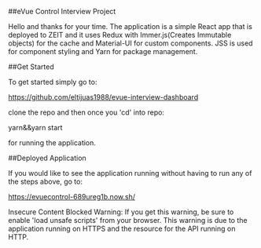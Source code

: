 ##eVue Control Interview Project

Hello and thanks for your time. The application is a simple React app that is deployed to ZEIT and it uses Redux with Immer.js(Creates Immutable objects) for the cache and Material-UI for custom components. JSS is used for component styling and Yarn for package management.

##Get Started

To get started simply go to:

https://github.com/eltijuas1988/evue-interview-dashboard

clone the repo and then once you 'cd' into repo:

yarn&&yarn start

for running the application.

##Deployed Application

If you would like to see the application running without having to run any of the steps above, go to:

https://evuecontrol-689ureg1b.now.sh/

Insecure Content Blocked Warning: If you get this warning, be sure to enable 'load unsafe scripts' from your browser. This warning is due to the application running on HTTPS and the resource for the API running on HTTP.
